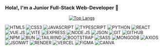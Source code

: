 ### Hola!, I'm a Junior Full-Stack Web-Developer 👋
<div align="center">
  
[![Top Langs](https://github-readme-stats.vercel.app/api/top-langs/?username=jdmxcr&layout=donut&theme=vue)](https://github.com/jdmxcr)
</div>

![HTML5](https://img.shields.io/badge/html5-%23E34F26.svg?style=for-the-badge&logo=html5&logoColor=white)
![CSS3](https://img.shields.io/badge/css3-%231572B6?style=for-the-badge&logo=css3&logoColor=white)
![JAVASCRIPT](https://img.shields.io/badge/javascript-%23F7DF1E?style=for-the-badge&logo=javascript&logoColor=black)
![TYPESCRIPT](https://img.shields.io/badge/typescript-%233178C6?style=for-the-badge&logo=typescript&logoColor=white)
![PYTHON](https://img.shields.io/badge/python-%233776AB?style=for-the-badge&logo=python&logoColor=white)
![REACT](https://img.shields.io/badge/react-%2361DAFB?style=for-the-badge&logo=react&logoColor=black)
![VUE.JS](https://img.shields.io/badge/vue.js-%234FC08D?style=for-the-badge&logo=vuedotjs&logoColor=black)
![VITE](https://img.shields.io/badge/vite-%23646CFF?style=for-the-badge&logo=vite&logoColor=white)
![EXPRESS](https://img.shields.io/badge/express-black?style=for-the-badge&logo=express&logoColor=white)
![NODE.JS](https://img.shields.io/badge/node.js-%23339933?style=for-the-badge&logo=nodedotjs&logoColor=white)
![JSON](https://img.shields.io/badge/json-black?style=for-the-badge&logo=json&logoColor=white)
![GIT](https://img.shields.io/badge/git-%23F05032?style=for-the-badge&logo=git&logoColor=white)
![GITHUB](https://img.shields.io/badge/github-%23181717?style=for-the-badge&logo=github&logoColor=white)
![NPM](https://img.shields.io/badge/npm-%23CB3837?style=for-the-badge&logo=npm&logoColor=white)
![BUN](https://img.shields.io/badge/bun-black?style=for-the-badge&logo=bun&logoColor=white)
![TAILWIND](https://img.shields.io/badge/tailwindcss-%2306B6D4?style=for-the-badge&logo=tailwindcss&logoColor=white)
![BOOTSTRAP](https://img.shields.io/badge/bootstrap-%238511FA.svg?style=for-the-badge&logo=bootstrap&logoColor=white)
![SASS](https://img.shields.io/badge/sass-%23CC6699?style=for-the-badge&logo=sass&logoColor=white)
![MONGODB](https://img.shields.io/badge/MongoDB-%234ea94b.svg?style=for-the-badge&logo=mongodb&logoColor=white)
![AXIOS](https://img.shields.io/badge/axios-%235A29E4?style=for-the-badge&logo=axios&logoColor=white)
![JSONWT](https://img.shields.io/badge/jsonwebtokens-black?style=for-the-badge&logo=jsonwebtokens&logoColor=white)
![RENDER](https://img.shields.io/badge/render-black?style=for-the-badge&logo=render&logoColor=white)
![VERCEL](https://img.shields.io/badge/vercel-black?style=for-the-badge&logo=vercel&logoColor=white)
![FIGMA](https://img.shields.io/badge/figma-%23F24E1E?style=for-the-badge&logo=figma&logoColor=white)
![CANVA](https://img.shields.io/badge/canva-%2300C4CC?style=for-the-badge&logo=canva&logoColor=white)
